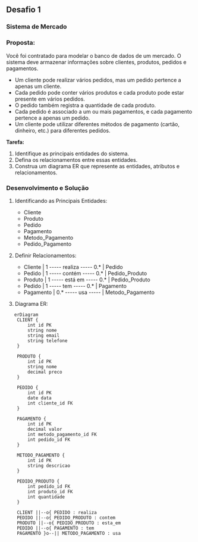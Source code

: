 ## Desafio 1
### Sistema de Mercado

### **Proposta:**
Você foi contratado para modelar o banco de dados de um mercado. O sistema deve armazenar informações sobre clientes, produtos, pedidos e pagamentos.

- Um cliente pode realizar vários pedidos, mas um pedido pertence a apenas um cliente.
- Cada pedido pode conter vários produtos e cada produto pode estar presente em vários pedidos.
- O pedido também registra a quantidade de cada produto.
- Cada pedido é associado a um ou mais pagamentos, e cada pagamento pertence a apenas um pedido.
- Um cliente pode utilizar diferentes métodos de pagamento (cartão, dinheiro, etc.) para diferentes pedidos.

**Tarefa:**
1. Identifique as principais entidades do sistema.
2. Defina os relacionamentos entre essas entidades.
3. Construa um diagrama ER que represente as entidades, atributos e relacionamentos.

### **Desenvolvimento e Solução**
1. Identificando as Principais Entidades:
   - Cliente
   - Produto
   - Pedido
   - Pagamento
   - Metodo_Pagamento
   - Pedido_Pagamento

2. Definir Relacionamentos:
   - Cliente | 1 ----- realiza ----- 0.* | Pedido
   - Pedido | 1 ----- contém ----- 0.* | Pedido_Produto
   - Produto | 1 ----- está em ----- 0.* | Pedido_Produto
   - Pedido | 1 ----- tem ----- 0.* | Pagamento
   - Pagamento | 0.* ----- usa ----- | Metodo_Pagamento

3. Diagrama ER:
   
```mermaid
   erDiagram
    CLIENT {
        int id PK
        string nome
        string email
        string telefone
    }
    
    PRODUTO {
        int id PK
        string nome
        decimal preco
    }
    
    PEDIDO {
        int id PK
        date data
        int cliente_id FK
    }
    
    PAGAMENTO {
        int id PK
        decimal valor
        int metodo_pagamento_id FK
        int pedido_id FK
    }

    METODO_PAGAMENTO {
        int id PK
        string descricao
    }
    
    PEDIDO_PRODUTO {
        int pedido_id FK
        int produto_id FK
        int quantidade
    }
    
    CLIENT ||--o{ PEDIDO : realiza
    PEDIDO ||--o{ PEDIDO_PRODUTO : contem
    PRODUTO ||--o{ PEDIDO_PRODUTO : esta_em
    PEDIDO ||--o{ PAGAMENTO : tem
    PAGAMENTO }o--|| METODO_PAGAMENTO : usa    
```
